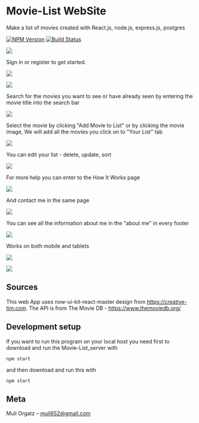 # Movie-List WebSite
Make a list of movies created with React.js, node.js, express.js, postgres

[![NPM Version][npm-image]][npm-url]
[![Build Status][travis-image]][travis-url]

![](./src/assets/img/Home.jpg)

Sign in or register to get started.

![](./src/assets/img/SignIn.jpg)

![](./src/assets/img/signUp.jpg)

Search for the movies you want to see or have already seen by entering the movie title into the search bar

![](./src/assets/img/search2.jpg)

Select the movie by clicking "Add Movie to List" or by clicking the movie image,
We will add all the movies you click on to "Your List" tab

![](./src/assets/img/search1.jpg)

You can edit your list - delete, update, sort 

![](./src/assets/img/yourLIst.jpg)

For more help you can enter to the How It Works page

![](./src/assets/img/HowItWorks.jpg)

And contact me in the same page

![](./src/assets/img/HowItWorks2.jpg)

You can see all the information about me in the "about me" in every footer

![](./src/assets/img/aboutMe.jpg)

Works on both mobile and tablets

![](./src/assets/img/HomeMobile.jpg)

![](./src/assets/img/searchMobile.jpg)


## Sources

This web App uses now-ui-kit-react-master design from https://creative-tim.com.
The API is from The Movie DB  - https://www.themoviedb.org/

## Development setup

If you want to run this program on your local host you need first 
to download and run the Movie-List_server with

```
npm start
```
and then download and run this with

```
npm start
```

## Meta

Muli Orgatz –  muli652@gmail.com


<!-- Markdown link & img dfn's -->
[npm-image]: https://img.shields.io/npm/v/datadog-metrics.svg?style=flat-square
[npm-url]: https://npmjs.org/package/datadog-metrics
[npm-downloads]: https://img.shields.io/npm/dm/datadog-metrics.svg?style=flat-square
[travis-image]: https://img.shields.io/travis/dbader/node-datadog-metrics/master.svg?style=flat-square
[travis-url]: https://travis-ci.org/dbader/node-datadog-metrics
